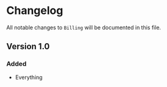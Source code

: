 # Changelog

All notable changes to `Billing` will be documented in this file.

## Version 1.0

### Added
- Everything
